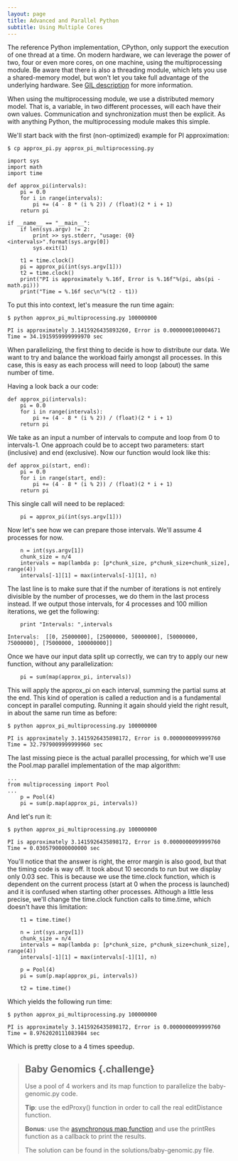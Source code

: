 ```yaml
---
layout: page
title: Advanced and Parallel Python
subtitle: Using Multiple Cores
---
```


The reference Python implementation, CPython, only support the execution of one thread at a time. On modern hardware, we can leverage the power of two, four or even more cores, on one machine, using the multiprocessing module. Be aware that there is also a threading module, which lets you use a shared-memory model, but won't let you take full advantage of the underlying hardware. See [GIL description](https://wiki.python.org/moin/GlobalInterpreterLock) for more information.

When using the multiprocessing module, we use a distributed memory model. That is, a variable, in two different processes, will each have their own values. Communication and synchronization must then be explicit. As with anything Python, the multiprocessing module makes this simple.

We'll start back with the first (non-optimized) example for PI approximation:

~~~ {.input}
$ cp approx_pi.py approx_pi_multiprocessing.py
~~~
~~~ {.python}
import sys
import math
import time

def approx_pi(intervals):
    pi = 0.0
    for i in range(intervals):
        pi += (4 - 8 * (i % 2)) / (float)(2 * i + 1)
    return pi

if __name__ == "__main__":
    if len(sys.argv) != 2:
        print >> sys.stderr, "usage: {0} <intervals>".format(sys.argv[0])
        sys.exit(1)

    t1 = time.clock()
    pi = approx_pi(int(sys.argv[1]))
    t2 = time.clock()
    print("PI is approximately %.16f, Error is %.16f"%(pi, abs(pi - math.pi)))
    print("Time = %.16f sec\n"%(t2 - t1))
~~~

To put this into context, let's measure the run time again:

~~~ {.input}
$ python approx_pi_multiprocessing.py 100000000
~~~
~~~ {.output}
PI is approximately 3.1415926435893260, Error is 0.0000000100004671
Time = 34.1915959999999970 sec
~~~

When parallelizing, the first thing to decide is how to distribute our data. We want to try and balance the workload fairly amongst all processes. In this case, this is easy as each process will need to loop (about) the same number of time.

Having a look back a our code:

~~~ {.python}
def approx_pi(intervals):
    pi = 0.0
    for i in range(intervals):
        pi += (4 - 8 * (i % 2)) / (float)(2 * i + 1)
    return pi
~~~

We take as an input a number of intervals to compute and loop from 0 to intervals-1. One approach could be to accept two parameters: start (inclusive) and end (exclusive). Now our function would look like this:

~~~ {.python}
def approx_pi(start, end):
    pi = 0.0
    for i in range(start, end):
        pi += (4 - 8 * (i % 2)) / (float)(2 * i + 1)
    return pi
~~~

This single call will need to be replaced:

~~~ {.python}
    pi = approx_pi(int(sys.argv[1]))
~~~

Now let's see how we can prepare those intervals. We'll assume 4 processes for now.

~~~ {.python}
    n = int(sys.argv[1])
    chunk_size = n/4
    intervals = map(lambda p: [p*chunk_size, p*chunk_size+chunk_size], range(4))
    intervals[-1][1] = max(intervals[-1][1], n)
~~~

The last line is to make sure that if the number of iterations is not entirely divisible by the number of processes, we do them in the last process instead. If we output those intervals, for 4 processes and 100 million iterations, we get the following:

~~~ {.python}
    print "Intervals: ",intervals
~~~
~~~ {.output}
Intervals:  [[0, 25000000], [25000000, 50000000], [50000000, 75000000], [75000000, 100000000]]
~~~

Once we have our input data split up correctly, we can try to apply our new function, without any parallelization:

~~~ {.python}
    pi = sum(map(approx_pi, intervals))
~~~

This will apply the approx_pi on each interval, summing the partial sums at the end. This kind of operation is called a reduction and is a fundamental concept in parallel computing. Running it again should yield the right result, in about the same run time as before:

~~~ {.input}
$ python approx_pi_multiprocessing.py 100000000
~~~
~~~ {.output}
PI is approximately 3.1415926435898172, Error is 0.0000000099999760
Time = 32.7979009999999960 sec
~~~

The last missing piece is the actual parallel processing, for which we'll use the Pool.map parallel implementation of the map algorithm:

~~~ {.python}
...
from multiprocessing import Pool
...
    p = Pool(4)
    pi = sum(p.map(approx_pi, intervals))
~~~

And let's run it:

~~~ {.input}
$ python approx_pi_multiprocessing.py 100000000
~~~
~~~ {.output}
PI is approximately 3.1415926435898172, Error is 0.0000000099999760
Time = 0.0305790000000000 sec
~~~

You'll notice that the answer is right, the error margin is also good, but that the timing code is way off. It took about 10 seconds to run but we display only 0.03 sec. This is because we use the time.clock function, which is dependent on the current process (start at 0 when the process is launched) and it is confused when starting other processes. Although a little less precise, we'll change the time.clock function calls to time.time, which doesn't have this limitation:

~~~ {.python}
    t1 = time.time()
    
    n = int(sys.argv[1])
    chunk_size = n/4
    intervals = map(lambda p: [p*chunk_size, p*chunk_size+chunk_size], range(4))
    intervals[-1][1] = max(intervals[-1][1], n)

    p = Pool(4)
    pi = sum(p.map(approx_pi, intervals))

    t2 = time.time()
~~~

Which yields the following run time:

~~~ {.input}
$ python approx_pi_multiprocessing.py 100000000
~~~
~~~ {.output}
PI is approximately 3.1415926435898172, Error is 0.0000000099999760
Time = 8.9762020111083984 sec
~~~

Which is pretty close to a 4 times speedup.

> ## Baby Genomics {.challenge}
> 
> Use a pool of 4 workers and its map function to parallelize the baby-genomic.py code.
>
> __Tip__: use the edProxy() function in order to call the real editDistance function.
>
> __Bonus__: use the [asynchronous map function](https://docs.python.org/2/library/multiprocessing.html#multiprocessing.pool.multiprocessing.Pool.map_async) and use the printRes function as a callback to print the results.
>
> The solution can be found in the solutions/baby-genomic.py file.
